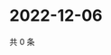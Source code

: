 # 2022-12-06

共 0 条

<!-- BEGIN WEIBO -->
<!-- 最后更新时间 Tue Dec 06 2022 13:13:24 GMT+0800 (China Standard Time) -->

<!-- END WEIBO -->
